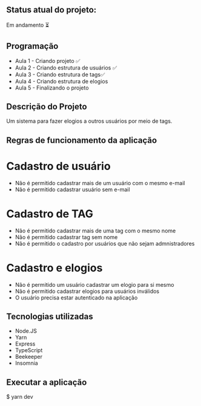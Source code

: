 ## Status atual do projeto:
Em andamento ⏳

## Programação
* Aula 1 - Criando projeto ✅
* Aula 2 - Criando estrutura de usuários ✅
* Aula 3 - Criando estrutura de tags✅
* Aula 4 - Criando estrutura de elogios
* Aula 5 - Finalizando o projeto

## Descrição do Projeto
Um sistema para fazer elogios a outros usuários por meio de tags.

## Regras de funcionamento da aplicação

# Cadastro de usuário
* Não é permitido cadastrar mais de um usuário com o mesmo e-mail
* Não é permitido cadastrar usuário sem e-mail

# Cadastro de TAG
* Não é permitido cadastrar mais de uma tag com o mesmo nome
* Não é permitido cadastrar tag sem nome
* Não é permitido o cadastro por usuários que não sejam admnistradores

# Cadastro e elogios
* Não é permitido um usuário cadastrar um elogio para si mesmo
* Não é permitido cadastrar elogios para usuários inválidos
* O usuário precisa estar autenticado na aplicação

## Tecnologias utilizadas
* Node.JS
* Yarn
* Express
* TypeScript
* Beekeeper
* Insomnia

## Executar a aplicação
$ yarn dev